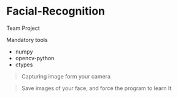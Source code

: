 # Facial-Recognition
Team Project

Mandatory tools

- numpy
- opencv-python
- ctypes

>Capturing image form your camera

>Save images of your face, and force the program to learn It
